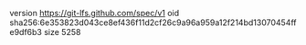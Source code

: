 version https://git-lfs.github.com/spec/v1
oid sha256:6e353823d043ce8ef436f11d2cf26c9a96a959a12f214bd13070454ffe9df6b3
size 5258
